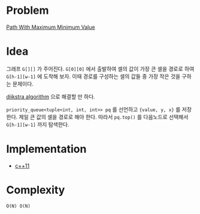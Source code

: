 # Problem

[Path With Maximum Minimum Value](https://leetcode.com/problems/path-with-maximum-minimum-value/)

# Idea

그래프 `G[][]` 가 주어진다. `G[0][0]` 에서 출발하여 셀의 값이 가장 큰
셀을 경로로 하여 `G[h-1][w-1]` 에 도착해 보자. 이때 경로를 구성하는
셀의 값들 중 가장 작은 것을 구하는 문제이다.

[djikstra algorithm](/fundamentals/graph/dijkstra/README.md) 
으로 해결할 만 하다.

`priority_queue<tuple<int, int, int>> pq` 를 선언하고 `{value, y, x}`
를 저장한다. 제일 큰 값의 셀을 경로로 해야 한다. 따라서 `pq.top()` 를
다음노드로 선택해서 `G[h-1][w-1]` 까지 탐색한다.

# Implementation

* [c++11](a.cpp)

# Complexity

```
O(N) O(N)
```
